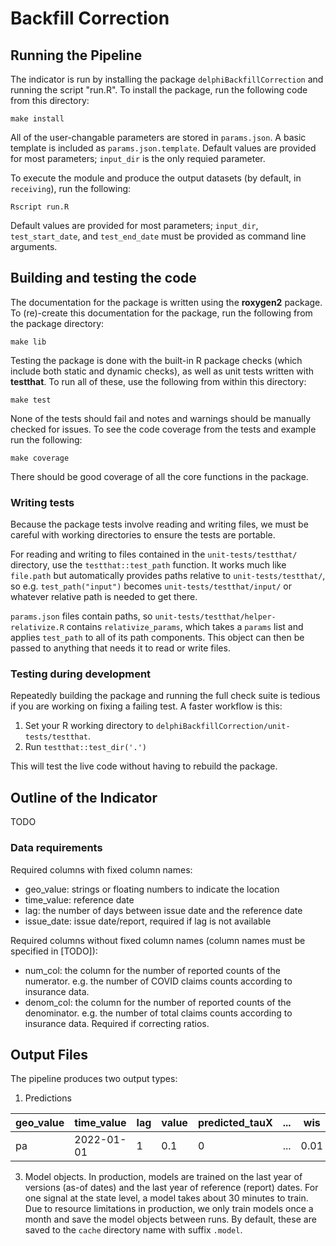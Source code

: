 # Backfill Correction

## Running the Pipeline

The indicator is run by installing the package `delphiBackfillCorrection` and
running the script "run.R". To install the package, run the following code
from this directory:

```
make install
```

All of the user-changable parameters are stored in `params.json`. A basic
template is included as `params.json.template`. Default values are provided
for most parameters; `input_dir` is the only requied parameter.

To execute the module and produce the output datasets (by default, in
`receiving`), run the following:

```
Rscript run.R
```

Default values are provided for most parameters; `input_dir`,
`test_start_date`, and `test_end_date` must be provided as command line
arguments.

## Building and testing the code

The documentation for the package is written using the **roxygen2** package. To
(re)-create this documentation for the package, run the following from the package
directory:

```
make lib
```

Testing the package is done with the built-in R package checks (which include
both static and dynamic checks), as well as unit tests written with
**testthat**. To run all of these, use the following from within this
directory:

```
make test
```

None of the tests should fail and notes and warnings should be manually
checked for issues. To see the code coverage from the tests and example run
the following:

```
make coverage
```

There should be good coverage of all the core functions in the package.

### Writing tests

Because the package tests involve reading and writing files, we must be
careful with working directories to ensure the tests are portable.

For reading and writing to files contained in the `unit-tests/testthat/` directory,
use the `testthat::test_path` function. It works much like `file.path` but
automatically provides paths relative to `unit-tests/testthat/`, so e.g.
`test_path("input")` becomes `unit-tests/testthat/input/` or whatever relative path
is needed to get there.

`params.json` files contain paths, so `unit-tests/testthat/helper-relativize.R`
contains `relativize_params`, which takes a `params` list and applies
`test_path` to all of its path components. This object can then be passed to
anything that needs it to read or write files.

### Testing during development

Repeatedly building the package and running the full check suite is tedious if
you are working on fixing a failing test. A faster workflow is this:

1. Set your R working directory to `delphiBackfillCorrection/unit-tests/testthat`.
2. Run `testthat::test_dir('.')`

This will test the live code without having to rebuild the package.

## Outline of the Indicator

TODO

### Data requirements

Required columns with fixed column names:

- geo_value: strings or floating numbers to indicate the location
- time_value: reference date
- lag: the number of days between issue date and the reference date
- issue_date: issue date/report, required if lag is not available

Required columns without fixed column names (column names must be specified in [TODO]):

- num_col: the column for the number of reported counts of the numerator. e.g.
  the number of COVID claims counts according to insurance data.
- denom_col: the column for the number of reported counts of the denominator.
  e.g. the number of total claims counts according to insurance data. Required
  if correcting ratios.

## Output Files

The pipeline produces two output types:

1. Predictions

| geo_value | time_value |lag | value | predicted_tauX | ... | wis | 
|--- | --- | --- | --- |--- |--- |--- |
| pa | 2022-01-01 | 1 | 0.1 | 0 | ... | 0.01 |

3. Model objects. In production, models are trained on the last year of
   versions (as-of dates) and the last year of reference (report) dates. For
   one signal at the state level, a model takes about 30 minutes to train. Due
   to resource limitations in production, we only train models once a month
   and save the model objects between runs. By default, these are saved to the
   `cache` directory name with suffix `.model`.
   
